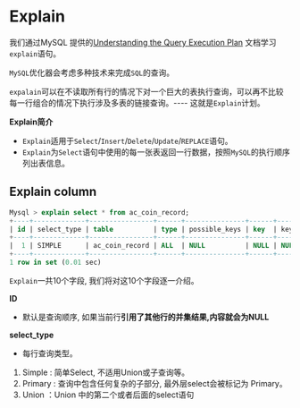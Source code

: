 # Explain

我们通过MySQL 提供的[Understanding the Query Execution Plan](https://dev.mysql.com/doc/refman/8.4/en/execution-plan-information.html) 文档学习 `explain`语句。

`MySQL`优化器会考虑多种技术来完成`SQL`的查询。

`expalain`可以在不读取所有行的情况下对一个巨大的表执行查询，可以再不比较每一行组合的情况下执行涉及多表的链接查询。---- 这就是`Explain`计划。

**Explain简介**

- `Explain`适用于`Select`/`Insert`/`Delete`/`Update`/`REPLACE`语句。
- `Explain`为`Select`语句中使用的每一张表返回一行数据，按照`MySQL`的执行顺序列出表信息。

## Explain column

```sql
Mysql > explain select * from ac_coin_record;
+----+-------------+----------------+------+---------------+------+---------+------+-------+-------+
| id | select_type | table          | type | possible_keys | key  | key_len | ref  | rows  | Extra |
+----+-------------+----------------+------+---------------+------+---------+------+-------+-------+
|  1 | SIMPLE      | ac_coin_record | ALL  | NULL          | NULL | NULL    | NULL | 34508 | NULL  |
+----+-------------+----------------+------+---------------+------+---------+------+-------+-------+
1 row in set (0.01 sec)
```

`Explain`一共10个字段, 我们将对这10个字段逐一介绍。

**ID**

- 默认是查询顺序, 如果当前行**引用了其他行的并集结果,内容就会为NULL**

**select_type**

- 每行查询类型。

1. Simple : 简单Select, 不适用Union或子查询等。
2. Primary : 查询中包含任何复杂的子部分, 最外层select会被标记为 Primary。
3. Union ：Union 中的第二个或者后面的select语句